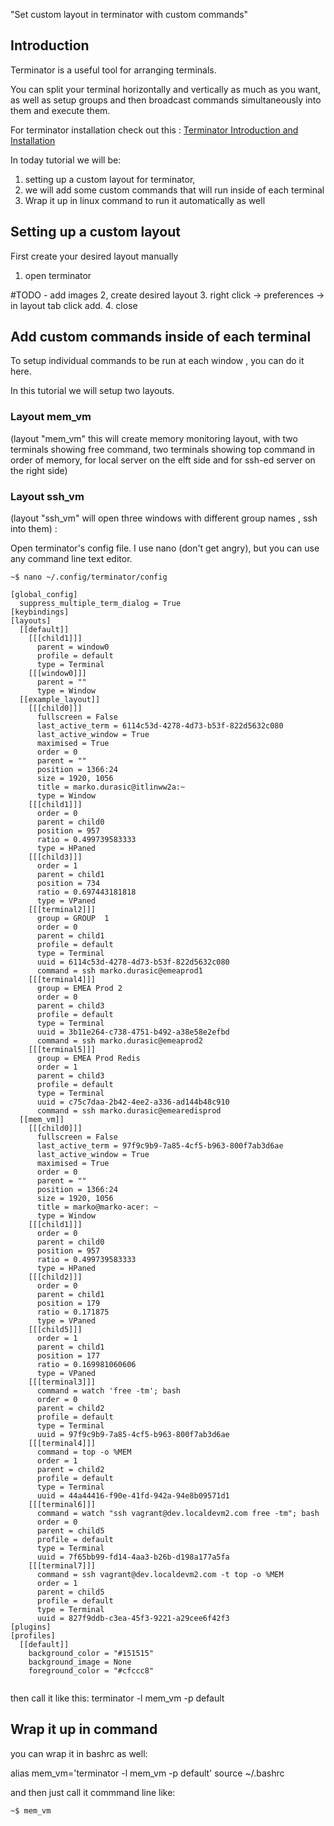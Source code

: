 "Set custom layout in terminator with custom commands"

## Introduction ##

Terminator is a useful tool for arranging terminals.

You can split your terminal horizontally and vertically as much as you want, as well as setup groups and then broadcast commands simultaneously into them and execute them.

For terminator installation check out this : [Terminator Introduction and Installation ](https://gnometerminator.blogspot.com/p/introduction.html ) 
 


In today tutorial we will be:
1.  setting up a custom layout for terminator, 
2. we will add some custom commands that will run inside of each terminal
3. Wrap it up in linux command to run it automatically as well


## Setting up a custom layout ##


First create your desired layout manually
1. open terminator

#TODO - add images
2, create desired layout
3. right click -> preferences -> in layout tab click add.
4. close

## Add custom commands inside of each terminal ##



To setup individual commands to be run at each window , you can do it here. 

In this tutorial we will setup two layouts.

### Layout mem_vm ###

 (layout "mem_vm" this will create memory monitoring layout, with two terminals showing free command, two terminals showing top command in order of memory, for local server on the elft side and for ssh-ed server on the right side)

### Layout ssh_vm ###

(layout "ssh_vm" will open three windows with different group names , ssh into them) :

Open terminator's config file. 
I use nano (don't get angry), but you can use any command line text editor.

`~$ nano ~/.config/terminator/config`


```
[global_config]
  suppress_multiple_term_dialog = True
[keybindings]
[layouts]
  [[default]]
    [[[child1]]]
      parent = window0
      profile = default
      type = Terminal
    [[[window0]]]
      parent = ""
      type = Window
  [[example_layout]]
    [[[child0]]]
      fullscreen = False
      last_active_term = 6114c53d-4278-4d73-b53f-822d5632c080
      last_active_window = True
      maximised = True
      order = 0
      parent = ""
      position = 1366:24
      size = 1920, 1056
      title = marko.durasic@itlinww2a:~
      type = Window
    [[[child1]]]
      order = 0
      parent = child0
      position = 957
      ratio = 0.499739583333
      type = HPaned
    [[[child3]]]
      order = 1
      parent = child1
      position = 734
      ratio = 0.697443181818
      type = VPaned
    [[[terminal2]]]
      group = GROUP  1
      order = 0
      parent = child1
      profile = default
      type = Terminal
      uuid = 6114c53d-4278-4d73-b53f-822d5632c080
      command = ssh marko.durasic@emeaprod1
    [[[terminal4]]]
      group = EMEA Prod 2
      order = 0
      parent = child3
      profile = default
      type = Terminal
      uuid = 3b11e264-c738-4751-b492-a38e58e2efbd
      command = ssh marko.durasic@emeaprod2
    [[[terminal5]]]
      group = EMEA Prod Redis
      order = 1
      parent = child3
      profile = default
      type = Terminal
      uuid = c75c7daa-2b42-4ee2-a336-ad144b48c910
      command = ssh marko.durasic@emearedisprod
  [[mem_vm]]
    [[[child0]]]
      fullscreen = False
      last_active_term = 97f9c9b9-7a85-4cf5-b963-800f7ab3d6ae
      last_active_window = True
      maximised = True
      order = 0
      parent = ""
      position = 1366:24
      size = 1920, 1056
      title = marko@marko-acer: ~
      type = Window
    [[[child1]]]
      order = 0
      parent = child0
      position = 957
      ratio = 0.499739583333
      type = HPaned
    [[[child2]]]
      order = 0
      parent = child1
      position = 179
      ratio = 0.171875
      type = VPaned
    [[[child5]]]
      order = 1
      parent = child1
      position = 177
      ratio = 0.169981060606
      type = VPaned
    [[[terminal3]]]
      command = watch 'free -tm'; bash
      order = 0
      parent = child2
      profile = default
      type = Terminal
      uuid = 97f9c9b9-7a85-4cf5-b963-800f7ab3d6ae
    [[[terminal4]]]
      command = top -o %MEM
      order = 1
      parent = child2
      profile = default
      type = Terminal
      uuid = 44a44416-f90e-41fd-942a-94e8b09571d1
    [[[terminal6]]]
      command = watch "ssh vagrant@dev.localdevm2.com free -tm"; bash
      order = 0
      parent = child5
      profile = default
      type = Terminal
      uuid = 7f65bb99-fd14-4aa3-b26b-d198a177a5fa
    [[[terminal7]]]
      command = ssh vagrant@dev.localdevm2.com -t top -o %MEM
      order = 1
      parent = child5
      profile = default
      type = Terminal
      uuid = 827f9ddb-c3ea-45f3-9221-a29cee6f42f3
[plugins]
[profiles]
  [[default]]
    background_color = "#151515"
    background_image = None
    foreground_color = "#cfccc8"


```


then call it like this:
terminator -l mem_vm -p default


## Wrap it up in command ##
you can wrap it in bashrc as well:

alias mem_vm='terminator -l mem_vm -p default'
source ~/.bashrc

and then just call it commmand line like: 

`~$ mem_vm `
